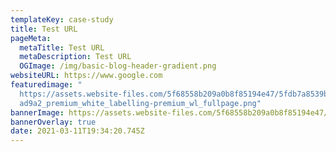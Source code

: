 ```yaml
---
templateKey: case-study
title: Test URL
pageMeta:
  metaTitle: Test URL
  metaDescription: Test URL
  OGImage: /img/basic-blog-header-gradient.png
websiteURL: https://www.google.com
featuredimage: "
  https://assets.website-files.com/5f68558b209a0b8f85194e47/5fdb7a8539bf2d2757e\
  ad9a2_premium_white_labelling-premium_wl_fullpage.png"
bannerImage: https://assets.website-files.com/5f68558b209a0b8f85194e47/5fdb7a8539bf2d2757ead9a2_premium_white_labelling-premium_wl_fullpage.png
bannerOverlay: true
date: 2021-03-11T19:34:20.745Z
---
```

